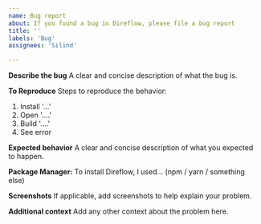 ```yaml
---
name: Bug report
about: If you found a bug in Direflow, please file a bug report
title: ''
labels: 'Bug'
assignees: 'Silind'

---
```


**Describe the bug**
A clear and concise description of what the bug is.

**To Reproduce**
Steps to reproduce the behavior:
1. Install '...'
2. Open '....'
3. Build '....'
4. See error

**Expected behavior**
A clear and concise description of what you expected to happen.

**Package Manager:**
To install Direflow, I used... (npm / yarn / something else)

**Screenshots**
If applicable, add screenshots to help explain your problem.

**Additional context**
Add any other context about the problem here.
